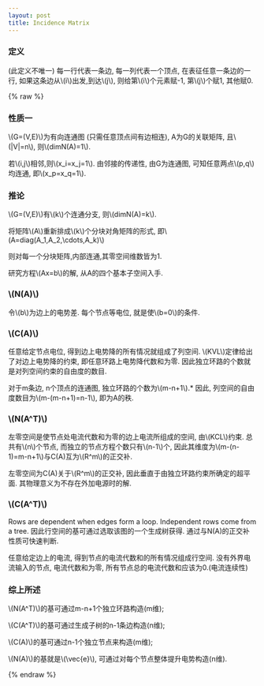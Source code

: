 ```yaml
---
layout: post
title: Incidence Matrix
---
```




### 定义

(此定义不唯一) 每一行代表一条边, 每一列代表一个顶点, 在表征任意一条边的一行, 如果这条边从\\(i\\)出发,到达\\(j\\), 则给第\\(i\\)个元素赋-1, 第\\(j\\)个赋1, 其他赋0.

<!--more-->

{% raw %}

### 性质一

\\(G=(V,E)\\)为有向连通图 (只需任意顶点间有边相连), A为G的关联矩阵, 且\\(\|V\|=n\\), 则\\(dimN(A)=1\\). 

若\\(i,j\\)相邻,则\\(x_i=x_j=1\\). 由邻接的传递性, 由G为连通图, 可知任意两点\\\(p,q\\)均连通, 即\\(x_p=x_q=1\\).

### 推论

\\(G=(V,E)\\)有\\(k\\)个连通分支, 则\\(dimN(A)=k\\).

将矩阵\\(A\\)重新排成\\(k\\)个分块对角矩阵的形式, 即\\(A=diag(A_1,A_2,\cdots,A_k)\\\)

则对每一个分块矩阵,内部连通,其零空间维数皆为1.



研究方程\\(Ax=b\\)的解, 从A的四个基本子空间入手.

### \\(N(A)\\)

令\\(b\\)为边上的电势差. 每个节点等电位, 就是使\\(b=0\\)的条件.

### \\(C(A)\\)

任意给定节点电位, 得到边上电势降的所有情况就组成了列空间. \\(KVL\\)定律给出了对边上电势降的约束, 即任意环路上电势降代数和为零. 因此独立环路的个数就是对列空间约束的自由度的数目. 

对于m条边, n个顶点的连通图, 独立环路的个数为\\(m-n+1\\).* 因此, 列空间的自由度数目为\\(m-(m-n+1)=n-1\\), 即为A的秩.

### \\(N(A^T)\\)

左零空间是使节点处电流代数和为零的边上电流所组成的空间, 由\\(KCL\\)约束. 总共有\\(n\\)个节点, 而独立的节点方程个数只有\\(n-1\\)个, 因此其维度为\\(m-(n-1)=m-n+1\\)与C(A)互为\\(R^m\\)的正交补. 

左零空间为C(A)关于\\(R^m\\)的正交补, 因此垂直于由独立环路约束所确定的超平面. 其物理意义为不存在外加电源时的解.

### \\(C(A^T)\\)

Rows are dependent when edges form a loop. Independent rows come from a tree. 因此行空间的基可通过选取该图的一个生成树获得. 通过与N(A)的正交补性质可快速判断.

任意给定边上的电流, 得到节点的电流代数和的所有情况组成行空间. 没有外界电流输入的节点, 电流代数和为零, 所有节点总的电流代数和应该为0.(电流连续性)

### 综上所述

\\(N(A^T)\\)的基可通过m-n+1个独立环路构造(m维);

\\(C(A^T)\\)的基可通过生成子树的n-1条边构造(n维);

\\(C(A)\\)的基可通过n-1个独立节点来构造(m维);

\\(N(A)\\)的基就是\\(\vec{e}\\), 可通过对每个节点整体提升电势构造(n维).







{% endraw %}